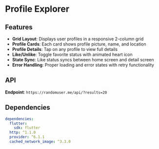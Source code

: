 # Profile Explorer

## Features
- **Grid Layout**: Displays user profiles in a responsive 2-column grid
- **Profile Cards**: Each card shows profile picture, name, and location
- **Profile Details**: Tap on any profile to view full details
- **Like/Unlike**: Toggle favorite status with animated heart icon
- **State Sync**: Like status syncs between home screen and detail screen
- **Error Handling**: Proper loading and error states with retry functionality

## API

**Endpoint**: `https://randomuser.me/api/?results=20`

## Dependencies

```yaml
dependencies:
  flutter:
    sdk: flutter
  http: ^1.1.0
  provider: ^6.1.1
  cached_network_image: ^3.3.0
```